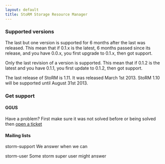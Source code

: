 ```yaml
---
layout: default
title: StoRM Storage Resource Manager
---
```


### Supported versions

The last but one version is supported for 6 months after the last was released. This mean that if 0.1.x is the latest, 6 months passed since its release, and you have 0.0.x, you first upgrade to 0.1.x, then got support.</p>

Only the last revision of a version is supported. This mean that if 0.1.2 is the latest and you have 0.1.1, you first update to 0.1.2, then got support.

The last release of StoRM is 1.11. It was released March 1st 2013. StoRM 1.10 will be supported until August 31st 2013.</p>

### Get support
	
#### GGUS

Have a problem? First make sure it was not solved before or being solved then [open a ticket](https://ggus.eu/pages/ticket.php)

#### Mailing lists
	
storm-support We answer when we can

storm-user Some storm super user might answer
